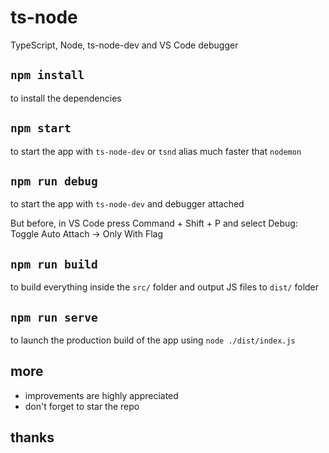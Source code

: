 # ts-node

TypeScript, Node, ts-node-dev and VS Code debugger

## `npm install`

to install the dependencies

## `npm start`

to start the app with `ts-node-dev` or `tsnd` alias
much faster that `nodemon`

## `npm run debug`

to start the app with `ts-node-dev` and debugger attached

But before, in VS Code press Command + Shift + P and select Debug: Toggle Auto Attach -> Only With Flag

## `npm run build`

to build everything inside the `src/` folder and output JS files to `dist/` folder

## `npm run serve`

to launch the production build of the app using `node ./dist/index.js`

## more

- improvements are highly appreciated
- don't forget to star the repo

## thanks

